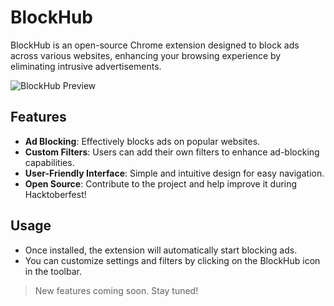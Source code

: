 # BlockHub

BlockHub is an open-source Chrome extension designed to block ads across various websites, enhancing your browsing experience by eliminating intrusive advertisements.

![BlockHub Preview](https://github.com/user-attachments/assets/f1af7f0e-ada4-4f9c-b459-7cf3d02ecac1)

## Features

- **Ad Blocking**: Effectively blocks ads on popular websites.
- **Custom Filters**: Users can add their own filters to enhance ad-blocking capabilities.
- **User-Friendly Interface**: Simple and intuitive design for easy navigation.
- **Open Source**: Contribute to the project and help improve it during Hacktoberfest!


## Usage

- Once installed, the extension will automatically start blocking ads.
- You can customize settings and filters by clicking on the BlockHub icon in the toolbar.


> New features coming soon. Stay tuned!


